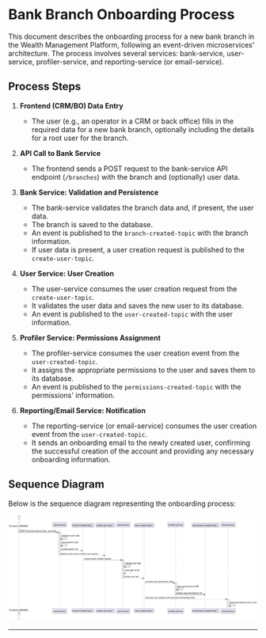 # Bank Branch Onboarding Process

This document describes the onboarding process for a new bank branch in the Wealth Management Platform, following an
event-driven microservices' architecture. The process involves several services: bank-service, user-service, profiler-service,
and reporting-service (or email-service).

## Process Steps

1. **Frontend (CRM/BO) Data Entry**
   - The user (e.g., an operator in a CRM or back office) fills in the required data for a new bank branch, optionally including the details for a root user for the branch.

2. **API Call to Bank Service**
   - The frontend sends a POST request to the bank-service API endpoint (`/branches`) with the branch and (optionally) user data.

3. **Bank Service: Validation and Persistence**
   - The bank-service validates the branch data and, if present, the user data.
   - The branch is saved to the database.
   - An event is published to the `branch-created-topic` with the branch information.
   - If user data is present, a user creation request is published to the `create-user-topic`.

4. **User Service: User Creation**
   - The user-service consumes the user creation request from the `create-user-topic`.
   - It validates the user data and saves the new user to its database.
   - An event is published to the `user-created-topic` with the user information.

5. **Profiler Service: Permissions Assignment**
   - The profiler-service consumes the user creation event from the `user-created-topic`.
   - It assigns the appropriate permissions to the user and saves them to its database.
   - An event is published to the `permissions-created-topic` with the permissions' information.

6. **Reporting/Email Service: Notification**
   - The reporting-service (or email-service) consumes the user creation event from the `user-created-topic`.
   - It sends an onboarding email to the newly created user, confirming the successful creation of the account and providing any necessary onboarding information.

## Sequence Diagram

Below is the sequence diagram representing the onboarding process:

![Bank Branch Onboarding Sequence Diagram](/docs/domain/assets/branch-onboarding/onboarding.png)


---


